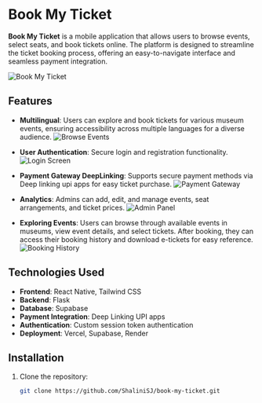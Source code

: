 # Book My Ticket

**Book My Ticket** is a mobile application that allows users to browse events, select seats, and book tickets online. The platform is designed to streamline the ticket booking process, offering an easy-to-navigate interface and seamless payment integration.

![Book My Ticket](assets\readme-image\get_started.jpg)

## Features

- **Multilingual**: Users can explore and book tickets for various museum events, ensuring accessibility across multiple languages for a diverse audience.
  ![Browse Events](assets\readme-image\chatbot.jpg)

- **User Authentication**: Secure login and registration functionality.
  ![Login Screen](assets\readme-image\signin.jpg)

- **Payment Gateway DeepLinking**: Supports secure payment methods via Deep linking upi apps for easy ticket purchase.
  ![Payment Gateway](assets\readme-image\payment.jpg)

- **Analytics**: Admins can add, edit, and manage events, seat arrangements, and ticket prices.
  ![Admin Panel](assets\readme-image\admin.jpg)

- **Exploring Events**: Users can browse through available events in museums, view event details, and select tickets. After booking, they can access their booking history and download e-tickets for easy reference.
  ![Booking History](assets\readme-image\home.jpg)

## Technologies Used

- **Frontend**: React Native, Tailwind CSS
- **Backend**: Flask
- **Database**: Supabase
- **Payment Integration**: Deep Linking UPI apps
- **Authentication**: Custom session token authentication
- **Deployment**: Vercel, Supabase, Render

## Installation

1. Clone the repository:
   ```bash
   git clone https://github.com/ShaliniSJ/book-my-ticket.git

